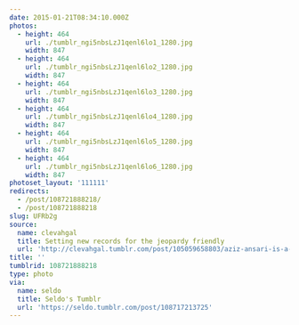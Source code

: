 ```yaml
---
date: 2015-01-21T08:34:10.000Z
photos:
  - height: 464
    url: ./tumblr_ngi5nbsLzJ1qenl6lo1_1280.jpg
    width: 847
  - height: 464
    url: ./tumblr_ngi5nbsLzJ1qenl6lo2_1280.jpg
    width: 847
  - height: 464
    url: ./tumblr_ngi5nbsLzJ1qenl6lo3_1280.jpg
    width: 847
  - height: 464
    url: ./tumblr_ngi5nbsLzJ1qenl6lo4_1280.jpg
    width: 847
  - height: 464
    url: ./tumblr_ngi5nbsLzJ1qenl6lo5_1280.jpg
    width: 847
  - height: 464
    url: ./tumblr_ngi5nbsLzJ1qenl6lo6_1280.jpg
    width: 847
photoset_layout: '111111'
redirects:
  - /post/108721888218/
  - /post/108721888218
slug: UFRb2g
source:
  name: clevahgal
  title: Setting new records for the jeopardy friendly
  url: 'http://clevahgal.tumblr.com/post/105059658803/aziz-ansari-is-a-feminist-x'
title: ''
tumblrid: 108721888218
type: photo
via:
  name: seldo
  title: Seldo's Tumblr
  url: 'https://seldo.tumblr.com/post/108717213725'
---
```


